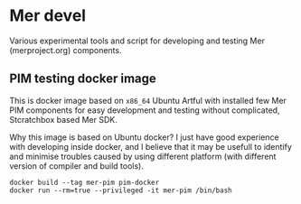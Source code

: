 # Mer devel

Various experimental tools and script for developing and testing 
Mer (merproject.org) components.

## PIM testing docker image

This is docker image based on `x86_64` Ubuntu Artful with installed
few Mer PIM components for easy development and testing without 
complicated, Stcratchbox based Mer SDK.

Why this image is based on Ubuntu docker? I just have good 
experience with developing inside docker, and I believe 
that it may be usefull to identify and minimise troubles 
caused by using different platform (with different version 
of compiler and build tools).

```
docker build --tag mer-pim pim-docker
docker run --rm=true --privileged -it mer-pim /bin/bash
```

